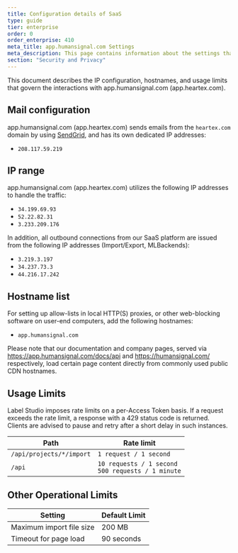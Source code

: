 ```yaml
---
title: Configuration details of SaaS
type: guide
tier: enterprise
order: 0
order_enterprise: 410
meta_title: app.humansignal.com Settings
meta_description: This page contains information about the settings that are used on app.humansignal.com, available to HumanSignal SaaS customers.
section: "Security and Privacy"
---
```


This document describes the IP configuration, hostnames, and usage limits that govern the interactions with app.humansignal.com (app.heartex.com).

## Mail configuration

app.humansignal.com (app.heartex.com) sends emails from the `heartex.com` domain by using [SendGrid](https://sendgrid.com/), and has its own dedicated IP addresses:

- `208.117.59.219`

## IP range

app.humansignal.com (app.heartex.com) utilizes the following IP addresses to handle the traffic:

- `34.199.69.93`
- `52.22.82.31`
- `3.233.209.176`

In addition, all outbound connections from our SaaS platform are issued from the following IP addresses (Import/Export, MLBackends):

- `3.219.3.197`
- `34.237.73.3`
- `44.216.17.242`

## Hostname list

For setting up allow-lists in local HTTP(S) proxies, or other web-blocking software on user-end computers, add the following hostnames:

- `app.humansignal.com`

Please note that our documentation and company pages, served via https://app.humansignal.com/docs/api and https://humansignal.com/ respectively, load certain page content directly from commonly used public CDN hostnames.

## Usage Limits

Label Studio imposes rate limits on a per-Access Token basis. If a request exceeds the rate limit, a response with a 429 status code is returned. Clients are advised to pause and retry after a short delay in such instances.

| Path                     | Rate limit                                             |
|--------------------------|--------------------------------------------------------|
| `/api/projects/*/import` | `1 request / 1 second`                                 |
| `/api`                   | `10 requests / 1 second`<br/>`500 requests / 1 minute` |

## Other Operational Limits

| Setting                  | Default Limit |
|--------------------------|---------------|
| Maximum import file size | 200 MB        |
| Timeout for page load    | 90 seconds    |

